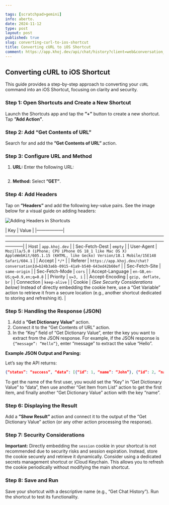 ```yaml
---

tags: [scratchpad>gemini]
info: aberto.
date: 2024-11-12
type: post
layout: post
published: true
slug: converting-curl-to-ios-shortcut
title: Converting cURL to iOS Shortcut
comment: https://app.khoj.dev/api/chat/history?client=web&conversation_id=b24b3a6b-0915-41a9-b540-643ed42b60ef
---
```


## Converting cURL to iOS Shortcut

This guide provides a step-by-step approach to converting your `cURL` command into an iOS Shortcut, focusing on clarity and security.

### Step 1: Open Shortcuts and Create a New Shortcut

Launch the Shortcuts app and tap the **”+”** button to create a new shortcut.  Tap **”Add Action”**.

### Step 2: Add “Get Contents of URL”

Search for and add the **”Get Contents of URL”** action.

### Step 3: Configure URL and Method

1. **URL:**  Enter the following URL:
   ```
   ```
2. **Method:** Select **”GET”**.

### Step 4: Add Headers

Tap on **”Headers”** and add the following key-value pairs.  See the image below for a visual guide on adding headers:

![Adding Headers in Shortcuts](https://i.imgur.com/7F1t5bD.png)

| Key             | Value                                                                                                                                                                                                                         |
|——————|————————————————————————————————————————————————————————————————————————————|
| Host            | `app.khoj.dev`                                                                                                                                                                                                              |
| Sec-Fetch-Dest  | `empty`                                                                                                                                                                                                               |
| User-Agent      | `Mozilla/5.0 (iPhone; CPU iPhone OS 18_1 like Mac OS X) AppleWebKit/605.1.15 (KHTML, like Gecko) Version/18.1 Mobile/15E148 Safari/604.1`                                                                              |
| Accept          | `*/*`                                                                                                                                                                                                                  |
| Referer         | `https://app.khoj.dev/chat?conversationId=b24b3a6b-0915-41a9-b540-643ed42b60ef`                                                                                                                                      |
| Sec-Fetch-Site   | `same-origin`                                                                                                                                                                                                             |
| Sec-Fetch-Mode  | `cors`                                                                                                                                                                                                                  |
| Accept-Language | `en-GB,en-US;q=0.9,en;q=0.8`                                                                                                                                                                                                |
| Priority        | `u=3, i`                                                                                                                                                                                                                 |
| Accept-Encoding | `gzip, deflate, br`                                                                                                                                                                                                         |
| Connection      | `keep-alive`                                                                                                                                                                                                             |
| Cookie          |  *(See Security Considerations below)*  Instead of directly embedding the cookie here, use a “Get Variable” action to retrieve it from a secure location (e.g., another shortcut dedicated to storing and refreshing it). |


### Step 5: Handling the Response (JSON)

1. Add a **”Get Dictionary Value”** action.
2. Connect it to the “Get Contents of URL” action.
3. In the “Key” field of “Get Dictionary Value”, enter the key you want to extract from the JSON response.  For example, if the JSON response is `{“message”: “Hello”}`, enter “message” to extract the value “Hello”.

**Example JSON Output and Parsing:**

Let’s say the API returns:

```json
{“status”: “success”, “data”: [{“id”: 1, “name”: “John”}, {“id”: 2, “name”: “Jane”}]}
```

To get the name of the first user, you would set the “Key” in “Get Dictionary Value” to “data”, then use another “Get Item from List” action to get the first item, and finally another “Get Dictionary Value” action with the key “name”.

### Step 6: Displaying the Result

Add a **”Show Result”** action and connect it to the output of the “Get Dictionary Value” action (or any other action processing the response).

### Step 7: Security Considerations

**Important:** Directly embedding the `session` cookie in your shortcut is not recommended due to security risks and session expiration.  Instead, store the cookie securely and retrieve it dynamically.  Consider using a dedicated secrets management shortcut or iCloud Keychain.  This allows you to refresh the cookie periodically without modifying the main shortcut.

### Step 8: Save and Run

Save your shortcut with a descriptive name (e.g., “Get Chat History”).  Run the shortcut to test its functionality.